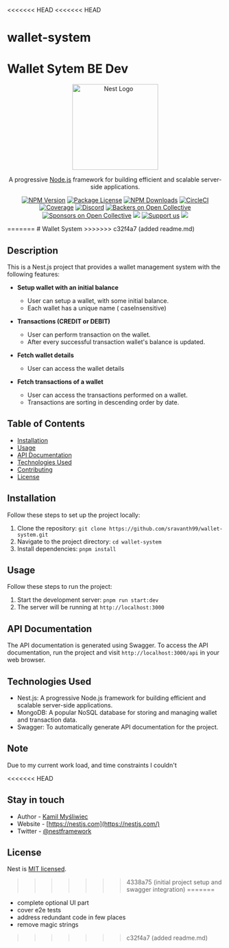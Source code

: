 <<<<<<< HEAD
<<<<<<< HEAD
# wallet-system
Wallet Sytem BE Dev
=======
<p align="center">
  <a href="http://nestjs.com/" target="blank"><img src="https://nestjs.com/img/logo-small.svg" width="200" alt="Nest Logo" /></a>
</p>

[circleci-image]: https://img.shields.io/circleci/build/github/nestjs/nest/master?token=abc123def456
[circleci-url]: https://circleci.com/gh/nestjs/nest

  <p align="center">A progressive <a href="http://nodejs.org" target="_blank">Node.js</a> framework for building efficient and scalable server-side applications.</p>
    <p align="center">
<a href="https://www.npmjs.com/~nestjscore" target="_blank"><img src="https://img.shields.io/npm/v/@nestjs/core.svg" alt="NPM Version" /></a>
<a href="https://www.npmjs.com/~nestjscore" target="_blank"><img src="https://img.shields.io/npm/l/@nestjs/core.svg" alt="Package License" /></a>
<a href="https://www.npmjs.com/~nestjscore" target="_blank"><img src="https://img.shields.io/npm/dm/@nestjs/common.svg" alt="NPM Downloads" /></a>
<a href="https://circleci.com/gh/nestjs/nest" target="_blank"><img src="https://img.shields.io/circleci/build/github/nestjs/nest/master" alt="CircleCI" /></a>
<a href="https://coveralls.io/github/nestjs/nest?branch=master" target="_blank"><img src="https://coveralls.io/repos/github/nestjs/nest/badge.svg?branch=master#9" alt="Coverage" /></a>
<a href="https://discord.gg/G7Qnnhy" target="_blank"><img src="https://img.shields.io/badge/discord-online-brightgreen.svg" alt="Discord"/></a>
<a href="https://opencollective.com/nest#backer" target="_blank"><img src="https://opencollective.com/nest/backers/badge.svg" alt="Backers on Open Collective" /></a>
<a href="https://opencollective.com/nest#sponsor" target="_blank"><img src="https://opencollective.com/nest/sponsors/badge.svg" alt="Sponsors on Open Collective" /></a>
  <a href="https://paypal.me/kamilmysliwiec" target="_blank"><img src="https://img.shields.io/badge/Donate-PayPal-ff3f59.svg"/></a>
    <a href="https://opencollective.com/nest#sponsor"  target="_blank"><img src="https://img.shields.io/badge/Support%20us-Open%20Collective-41B883.svg" alt="Support us"></a>
  <a href="https://twitter.com/nestframework" target="_blank"><img src="https://img.shields.io/twitter/follow/nestframework.svg?style=social&label=Follow"></a>
</p>
  <!--[![Backers on Open Collective](https://opencollective.com/nest/backers/badge.svg)](https://opencollective.com/nest#backer)
  [![Sponsors on Open Collective](https://opencollective.com/nest/sponsors/badge.svg)](https://opencollective.com/nest#sponsor)-->
=======
# Wallet System
>>>>>>> c32f4a7 (added readme.md)

## Description

This is a Nest.js project that provides a wallet management system with the following features:

- **Setup wallet with an initial balance**

  - User can setup a wallet, with some initial balance.
  - Each wallet has a unique name ( caseInsensitive)

- **Transactions (CREDIT or DEBIT)**

  - User can perform transaction on the wallet.
  - After every successful transaction wallet's balance is updated.

- **Fetch wallet details**

  - User can access the wallet details

- **Fetch transactions of a wallet**
  - User can access the transactions performed on a wallet.
  - Transactions are sorting in descending order by date.

## Table of Contents

- [Installation](#installation)
- [Usage](#usage)
- [API Documentation](#api-documentation)
- [Technologies Used](#technologies-used)
- [Contributing](#contributing)
- [License](#license)

## Installation

Follow these steps to set up the project locally:

1. Clone the repository: `git clone https://github.com/sravanth99/wallet-system.git`
2. Navigate to the project directory: `cd wallet-system`
3. Install dependencies: `pnpm install`

## Usage

Follow these steps to run the project:

1. Start the development server: `pnpm run start:dev`
2. The server will be running at `http://localhost:3000`

## API Documentation

The API documentation is generated using Swagger. To access the API documentation, run the project and visit `http://localhost:3000/api` in your web browser.

## Technologies Used

- Nest.js: A progressive Node.js framework for building efficient and scalable server-side applications.
- MongoDB: A popular NoSQL database for storing and managing wallet and transaction data.
- Swagger: To automatically generate API documentation for the project.

## Note

Due to my current work load, and time constraints I couldn't

<<<<<<< HEAD
## Stay in touch

- Author - [Kamil Myśliwiec](https://kamilmysliwiec.com)
- Website - [https://nestjs.com](https://nestjs.com/)
- Twitter - [@nestframework](https://twitter.com/nestframework)

## License

Nest is [MIT licensed](LICENSE).
>>>>>>> 4338a75 (initial project setup and swagger integration)
=======
- complete optional UI part
- cover e2e tests
- address redundant code in few places
- remove magic strings
>>>>>>> c32f4a7 (added readme.md)
